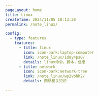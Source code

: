 ```yaml
---
pageLayout: home
title: Linux
createTime: 2024/11/05 18:13:38
permalink: /note_linux/

config:
  - type: features
    features:
      - title: linux
        icon: icon-park:laptop-computer
        link: /note_linux/id8y4ps0/
        details: linux命令，脚本，信息
      - title: network
        icon: icon-park:network-tree
        link: /note_linux/wp2vbhh2/
        details: 网络相关知识

---
```

